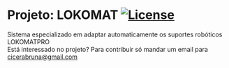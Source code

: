 # Projeto: LOKOMAT [![License](https://img.shields.io/badge/License-Apache_2.0-blue.svg)](https://opensource.org/licenses/Apache-2.0)
Sistema especializado em adaptar automaticamente os suportes robóticos LOKOMATPRO
<br>
Está interessado no projeto? Para contribuir só mandar um email para cicerabruna@gmail.com

